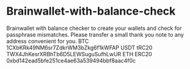 # Brainwallet-with-balance-check
Brainwallet with balance checker to create your wallets and check for passphrase mismatches.  Please transfer a small thank you note to any address convenient for you.   BTC 1CXbKRk49NM6sr7ZdkrWM3bZkg6f1kWFAP  USDT tRC20 TWX4JhKesrXRBhTb6D5LEWSuguSufhLwUR   ETH ERC20 0xbd142ead5bfe251ce4ae63a539494bbf8aac4f0c
